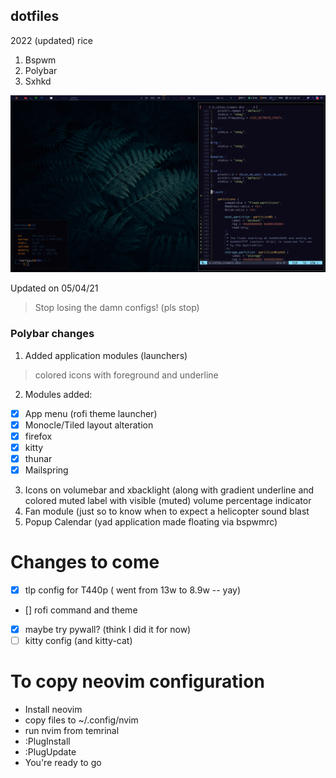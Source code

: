 ## dotfiles

2022 (updated) rice

1. Bspwm
2. Polybar
3. Sxhkd 

![Preview](./2022.png)

Updated on 05/04/21 

>Stop losing the damn configs! (pls stop)

### Polybar changes

1.  Added application modules (launchers)
  > colored icons with foreground and underline

2. Modules added:
  - [x] App menu (rofi theme launcher)
  - [x] Monocle/Tiled layout alteration
  - [x] firefox
  - [x] kitty
  - [x] thunar
  - [x] Mailspring

3. Icons on volumebar and xbacklight (along with gradient underline and colored muted label with visible (muted) volume percentage indicator
4. Fan module (just so to know when to expect a helicopter sound blast
5. Popup Calendar (yad application made floating via bspwmrc)

# Changes to come
- [X] tlp config for T440p ( went from 13w to 8.9w -- yay)
- [] rofi command and theme
- [X] maybe try pywall? (think I did it for now)
- [ ] kitty config (and kitty-cat)

# To copy neovim configuration
- Install neovim
- copy files to ~/.config/nvim
- run nvim from temrinal
- :PlugInstall
- :PlugUpdate
- You're ready to go
